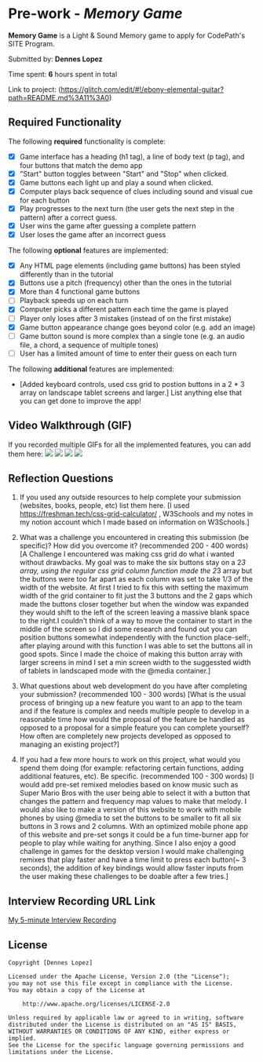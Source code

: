 
# Pre-work - *Memory Game*

**Memory Game** is a Light & Sound Memory game to apply for CodePath's SITE Program. 

Submitted by: **Dennes Lopez**

Time spent: **6** hours spent in total

Link to project: (https://glitch.com/edit/#!/ebony-elemental-guitar?path=README.md%3A11%3A0)

## Required Functionality

The following **required** functionality is complete:

* [X] Game interface has a heading (h1 tag), a line of body text (p tag), and four buttons that match the demo app
* [X] "Start" button toggles between "Start" and "Stop" when clicked. 
* [X] Game buttons each light up and play a sound when clicked. 
* [X] Computer plays back sequence of clues including sound and visual cue for each button
* [X] Play progresses to the next turn (the user gets the next step in the pattern) after a correct guess. 
* [X] User wins the game after guessing a complete pattern
* [X] User loses the game after an incorrect guess

The following **optional** features are implemented:

* [X] Any HTML page elements (including game buttons) has been styled differently than in the tutorial
* [X] Buttons use a pitch (frequency) other than the ones in the tutorial
* [X] More than 4 functional game buttons
* [ ] Playback speeds up on each turn
* [X] Computer picks a different pattern each time the game is played
* [ ] Player only loses after 3 mistakes (instead of on the first mistake)
* [X] Game button appearance change goes beyond color (e.g. add an image)
* [ ] Game button sound is more complex than a single tone (e.g. an audio file, a chord, a sequence of multiple tones)
* [ ] User has a limited amount of time to enter their guess on each turn

The following **additional** features are implemented:

- [Added keyboard controls, used css grid to postion buttons in a 2 * 3 array on landscape
 tablet screens and larger.] List anything else that you can get done to improve the app!

## Video Walkthrough (GIF)

If you recorded multiple GIFs for all the implemented features, you can add them here:
![](gif1-link-here)
![](gif2-link-here)
![](gif3-link-here)
![](gif4-link-here)

## Reflection Questions
1. If you used any outside resources to help complete your submission (websites, books, people, etc) list them here. 
[I used https://freshman.tech/css-grid-calculator/ , W3Schools and my notes 
in my notion account which I made based on information on W3Schools.]

2. What was a challenge you encountered in creating this submission (be specific)? How did you overcome it? (recommended 200 - 400 words) 
[A Challenge I encountered was making css grid do what i wanted without drawbacks.
My goal was to make the six buttons stay on a 2*3 array, using the regular css
grid column function made the 2*3 array but the buttons were too far apart 
as each column was set to take 1/3 of the width of the website. At first
I tried to fix this with setting the maximum width of the grid container to fit
just the 3 buttons and the 2 gaps which made the buttons closer together
but when the window was expanded they would shift to the left of the screen 
leaving a massive blank space to the right.I couldn't think of a way to move
the container to start in the middle of the screen so I did some research and
found out you can position buttons somewhat independently with the function
place-self:, after playing around with this function I was able to set the buttons
 all in good spots. Since I made the choice of making this button array with 
 larger screens in mind I set a min screen width to the suggessted width of
 tablets in landscaped mode with the @media container.]

3. What questions about web development do you have after completing your submission? (recommended 100 - 300 words) 
[What is the usual process of bringing up a new feature you want to an app to the team
 and if the feature is complex and needs multiple people to develop in a reasonable time
 how would the proposal of the feature be handled as opposed to a proposal for a simple
 feature you can complete yourself?
  How often are completely new projects developed as opposed to managing an existing project?]

4. If you had a few more hours to work on this project, what would you spend them doing (for example: refactoring certain functions, adding additional features, etc). Be specific. (recommended 100 - 300 words) 
[I would add pre-set  remixed melodies based on know music such as Super Mario Bros 
 with the user being able to select it with a button that changes the pattern and frequency map values to make that melody.
 I would also like to make a version of this website to work with mobile phones by using  @media to set the buttons 
 to be smaller to fit all six buttons in 3 rows and 2 columns. With an optimized mobile phone
 app of this website and pre-set songs it could be a fun time-burner app for people
 to play while waiting for anything. Since I also enjoy a good challenge in games
 for the desktop version I would make challenging remixes that play faster and have
 a time limit to press each button(~ 3 seconds), the addition of key bindings would 
 allow faster inputs from the user making these challenges to be doable after a few tries.]



## Interview Recording URL Link

[My 5-minute Interview Recording](your-link-here)


## License

    Copyright [Dennes Lopez]

    Licensed under the Apache License, Version 2.0 (the "License");
    you may not use this file except in compliance with the License.
    You may obtain a copy of the License at

        http://www.apache.org/licenses/LICENSE-2.0

    Unless required by applicable law or agreed to in writing, software
    distributed under the License is distributed on an "AS IS" BASIS,
    WITHOUT WARRANTIES OR CONDITIONS OF ANY KIND, either express or implied.
    See the License for the specific language governing permissions and
    limitations under the License.
